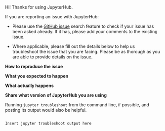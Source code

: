 Hi! Thanks for using JupyterHub.

If you are reporting an issue with JupyterHub:

- Please use the [GitHub issue](https://github.com/jupyterhub/jupyterhub/issues)
  search feature to check if your issue has been asked already. If it has,
  please add your comments to the existing issue.

- Where applicable, please fill out the details below to help us troubleshoot
  the issue that you are facing. Please be as thorough as you are able to
  provide details on the issue.

**How to reproduce the issue**

**What you expected to happen**

**What actually happens**

**Share what version of JupyterHub you are using**

Running `jupyter troubleshoot` from the command line, if possible, and posting
its output would also be helpful.

```

Insert jupyter troubleshoot output here


```
